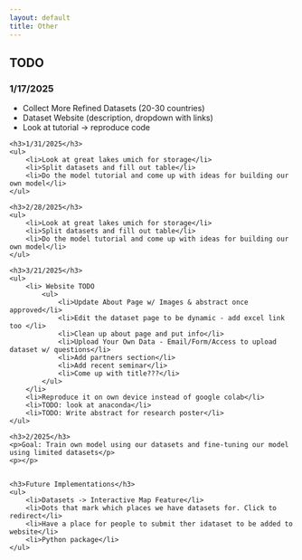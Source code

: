 ```yaml
---
layout: default
title: Other
---
```


<main>
    <h2>TODO</h2>
    <h3>1/17/2025</h3>
    <ul>
        <li>Collect More Refined Datasets (20-30 countries)</li>
        <li>Dataset Website (description, dropdown with links)</li>
        <li>Look at tutorial -> reproduce code</li>
    </ul>

    <h3>1/31/2025</h3>
    <ul>
        <li>Look at great lakes umich for storage</li>
        <li>Split datasets and fill out table</li>
        <li>Do the model tutorial and come up with ideas for building our own model</li>
    </ul>

    <h3>2/28/2025</h3>
    <ul>
        <li>Look at great lakes umich for storage</li>
        <li>Split datasets and fill out table</li>
        <li>Do the model tutorial and come up with ideas for building our own model</li>
    </ul>

    <h3>3/21/2025</h3>
    <ul>
        <li> Website TODO
            <ul>
                <li>Update About Page w/ Images & abstract once approved</li>
                <li>Edit the dataset page to be dynamic - add excel link too </li>
                <li>Clean up about page and put info</li>
                <li>Upload Your Own Data - Email/Form/Access to upload dataset w/ questions</li>
                <li>Add partners section</li>
                <li>Add recent seminar</li>
                <li>Come up with title???</li>
            </ul>
        </li>
        <li>Reproduce it on own device instead of google colab</li>
        <li>TODO: look at anaconda</li>
        <li>TODO: Write abstract for research poster</li>
    </ul>

    <h3>2/2025</h3>
    <p>Goal: Train own model using our datasets and fine-tuning our model using limited datasets</p>
    <p></p>


    <h3>Future Implementations</h3>
    <ul>
        <li>Datasets -> Interactive Map Feature</li>
        <li>Dots that mark which places we have datasets for. Click to redirect</li>
        <li>Have a place for people to submit ther idataset to be added to website</li>
        <li>Python package</li>
    </ul>
</main>

